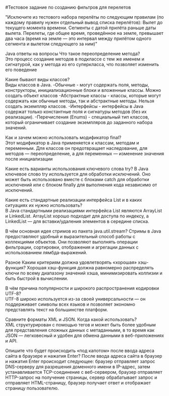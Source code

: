 #Тестовое задание по созданию фильтров для перелетов

"Исключите из тестового набора перелёты по следующим правилам (по каждому правилу нужен отдельный вывод списка перелётов): Вылет до текущего момента времени. Сегменты с датой прилёта раньше даты вылета. Перелеты, где общее время, проведённое на земле, превышает два часа (время на земле — это интервал между прилётом одного сегмента и вылетом следующего за ним)"

Java ответы на вопросы
Что такое переопределение метода?	
Это процесс создание методов в подклассе с тем же именем и сигнатурой, как у метода из его суперкласса, что позволяет изменить его поведение

Какие бывают виды классов?	
Виды классов в Java.
-Обычные - могут содержать поля, методы, конструкторы, инициализационные блоки и вложенные классы. Можно создать объект классов
-Абстрактные классы -  классы, которые могут содержать как обычные методы, так и абстрактные методы. Нельзя создать экземпляр классов.
-Интерфейсы - интерфейсы в Java содержат только константные поля и сигнатуры методов (без их реализации).
-Перечисления (Enums) - специальный тип классов, который ограничивает создание экземпляров до заданного набора значений.

Как и зачем можно использовать модификатор final?	
Этот модификатор в Java применяется к классам, методам и переменным. Для классов он предотвращает наследование, для методов — переопределение, а для переменных — изменение значения после инициализации

Какие есть варианты использования ключевого слова try?
В Java ключевое слово try используется для обработки исключений. Оно может быть использовано вместе с блоками catch для обработки исключений или с блоком finally для выполнения кода независимо от исключений.

Какие есть стандартные реализации интерфейса List и в каких ситуациях их нужно использовать?	
В Java стандартными реализациями интерфейса List являются ArrayList и LinkedList. ArrayList хорошо подходит для доступа по индексу, а LinkedList — для вставки/удаления элементов в середине списка.

В чём основная идея стримов из пакета java.util.stream?
Стримы в Java предоставляют удобный и выразительный способ работы с коллекциями объектов. Они позволяют выполнять операции фильтрации, сортировки, отображения и агрегации данных с использованием лямбда-выражений.

Разное
Каким критериям должна удовлетворять «хорошая» хэш-функция?	
Хорошая хэш-функция должна равномерно распределять ключи по всему диапазону значений хэша, минимизировать коллизии и быть быстрой в вычислении.

В чём причина популярности и широкого распространения кодировки UTF-8?	
UTF-8 широко используется из-за своей универсальности — он поддерживает символы всех языков и позволяет экономно представлять текст на большинстве платформ.

Сравните форматы XML и JSON. Когда какой использовать?	
XML структурирован с помощью тегов и может быть более удобным для представления сложных данных с метаданными, в то время как JSON — легковесный и удобен для обмена данными в веб-приложениях и API.

Опишите что будет происходить «под капотом» после ввода адреса сайта в браузере и нажатия Enter?
После ввода адреса сайта в браузер и нажатия Enter происходит следующее: браузер отправляет запрос DNS-серверу для разрешения доменного имени в IP-адрес, затем устанавливается TCP-соединение с веб-сервером, браузер отправляет HTTP-запрос на получение страницы, сервер обрабатывает запрос и отправляет HTML-страницу, браузер получает ответ и отображает страницу пользователю.
